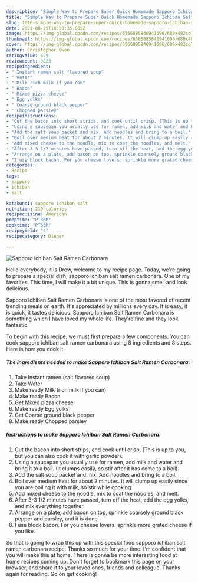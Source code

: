 ```yaml
---
description: "Simple Way to Prepare Super Quick Homemade Sapporo Ichiban Salt Ramen Carbonara"
title: "Simple Way to Prepare Super Quick Homemade Sapporo Ichiban Salt Ramen Carbonara"
slug: 1016-simple-way-to-prepare-super-quick-homemade-sapporo-ichiban-salt-ramen-carbonara
date: 2021-08-25T16:50:35.685Z
image: https://img-global.cpcdn.com/recipes/6566885846941696/680x482cq70/sapporo-ichiban-salt-ramen-carbonara-recipe-main-photo.jpg
thumbnail: https://img-global.cpcdn.com/recipes/6566885846941696/680x482cq70/sapporo-ichiban-salt-ramen-carbonara-recipe-main-photo.jpg
cover: https://img-global.cpcdn.com/recipes/6566885846941696/680x482cq70/sapporo-ichiban-salt-ramen-carbonara-recipe-main-photo.jpg
author: Christopher Owen
ratingvalue: 4.9
reviewcount: 9823
recipeingredient:
- " Instant ramen salt flavored soup"
- " Water"
- " Milk rich milk if you can"
- " Bacon"
- " Mixed pizza cheese"
- " Egg yolks"
- " Coarse ground black pepper"
- " Chopped parsley"
recipeinstructions:
- "Cut the bacon into short strips, and cook until crisp. (This is up to you, but you can also cook it with garlic powder)."
- "Using a saucepan you usually use for ramen, add milk and water and bring it to a boil. (It clumps easily, so stir after it has come to a boil)."
- "Add the salt soup packet and mix. Add noodles and bring to a boil."
- "Boil over medium heat for about 2 minutes. It will clump up easily since you are boiling it with milk, so stir while cooking."
- "Add mixed cheese to the noodle, mix to coat the noodles, and melt."
- "After 3-3 1/2 minutes have passed, turn off the heat, add the egg yolks, and mix everything together."
- "Arrange on a plate, add bacon on top, sprinkle coarsely ground black pepper and parsley, and it is done."
- "I use block bacon. For you cheese lovers: sprinkle more grated cheese if you like."
categories:
- Recipe
tags:
- sapporo
- ichiban
- salt

katakunci: sapporo ichiban salt 
nutrition: 210 calories
recipecuisine: American
preptime: "PT36M"
cooktime: "PT53M"
recipeyield: "4"
recipecategory: Dinner

---
```



![Sapporo Ichiban Salt Ramen Carbonara](https://img-global.cpcdn.com/recipes/6566885846941696/680x482cq70/sapporo-ichiban-salt-ramen-carbonara-recipe-main-photo.jpg)

Hello everybody, it is Drew, welcome to my recipe page. Today, we're going to prepare a special dish, sapporo ichiban salt ramen carbonara. One of my favorites. This time, I will make it a bit unique. This is gonna smell and look delicious.



Sapporo Ichiban Salt Ramen Carbonara is one of the most favored of recent trending meals on earth. It's appreciated by millions every day. It is easy, it is quick, it tastes delicious. Sapporo Ichiban Salt Ramen Carbonara is something which I have loved my whole life. They're fine and they look fantastic.


To begin with this recipe, we must first prepare a few components. You can cook sapporo ichiban salt ramen carbonara using 8 ingredients and 8 steps. Here is how you cook it.

<!--inarticleads1-->

##### The ingredients needed to make Sapporo Ichiban Salt Ramen Carbonara:

1. Take  Instant ramen (salt flavored soup)
1. Take  Water
1. Make ready  Milk (rich milk if you can)
1. Make ready  Bacon
1. Get  Mixed pizza cheese
1. Make ready  Egg yolks
1. Get  Coarse ground black pepper
1. Make ready  Chopped parsley




<!--inarticleads2-->

##### Instructions to make Sapporo Ichiban Salt Ramen Carbonara:

1. Cut the bacon into short strips, and cook until crisp. (This is up to you, but you can also cook it with garlic powder).
1. Using a saucepan you usually use for ramen, add milk and water and bring it to a boil. (It clumps easily, so stir after it has come to a boil).
1. Add the salt soup packet and mix. Add noodles and bring to a boil.
1. Boil over medium heat for about 2 minutes. It will clump up easily since you are boiling it with milk, so stir while cooking.
1. Add mixed cheese to the noodle, mix to coat the noodles, and melt.
1. After 3-3 1/2 minutes have passed, turn off the heat, add the egg yolks, and mix everything together.
1. Arrange on a plate, add bacon on top, sprinkle coarsely ground black pepper and parsley, and it is done.
1. I use block bacon. For you cheese lovers: sprinkle more grated cheese if you like.




So that is going to wrap this up with this special food sapporo ichiban salt ramen carbonara recipe. Thanks so much for your time. I'm confident that you will make this at home. There is gonna be more interesting food at home recipes coming up. Don't forget to bookmark this page on your browser, and share it to your loved ones, friends and colleague. Thanks again for reading. Go on get cooking!
